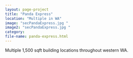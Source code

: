 ```yaml
---
layout: page-project
title: "Panda Express"
location: "Multiple in WA"
image: "secPandaExpress.jpg "
image2: "secPandaExpress.jpg "
category:
file-name: panda-express.html
---
```


Multiple 1,500 sqft building locations throughout western WA.
